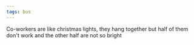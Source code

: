 ```yaml
---
tags: bus 
---
```


Co-workers are like christmas lights, they hang together but half of them don't work and the other half are not so bright 

